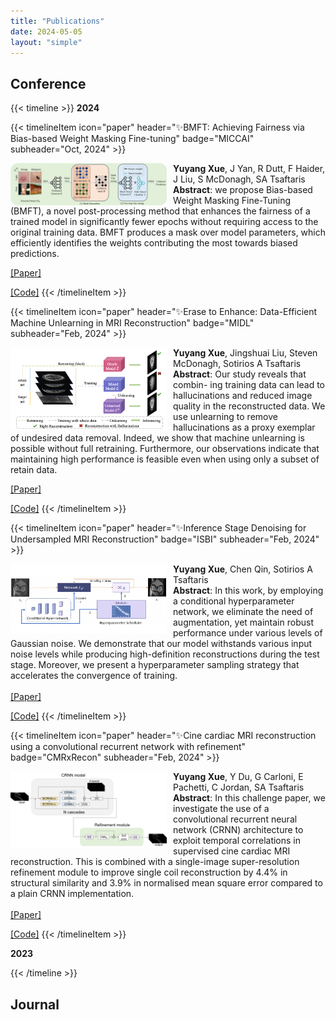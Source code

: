 ```yaml
---
title: "Publications"
date: 2024-05-05
layout: "simple"
---
```


## Conference 

{{< timeline >}}
<b>2024</b>


{{< timelineItem icon="paper" header="✨BMFT: Achieving Fairness via Bias-based Weight Masking Fine-tuning" badge="MICCAI" subheader="Oct, 2024" >}}

<img src="BMFT.png" width="250px" style="float:left;margin-right:10px"> 

<b>Yuyang Xue</b>, J Yan, R Dutt, F Haider, J Liu, S McDonagh, SA Tsaftaris
<br>
<b>Abstract</b>: we propose Bias-based Weight Masking Fine-Tuning (BMFT), a novel post-processing method that enhances the fairness of a trained model in significantly fewer epochs without requiring access to the original training data. BMFT produces a mask over model parameters, which efficiently identifies the weights contributing the most towards biased predictions.
<br>

<a href="https://arxiv.org/pdf/2408.06890">[Paper]</a>

<a href="https://github.com/vios-s/BMFT">[Code]</a>
{{< /timelineItem >}}


{{< timelineItem icon="paper" header="✨Erase to Enhance: Data-Efficient Machine Unlearning in MRI Reconstruction" badge="MIDL" subheader="Feb, 2024" >}}

<img src="E2E.png" width="250px" style="float:left;margin-right:10px"> 

<b>Yuyang Xue</b>, Jingshuai Liu, Steven McDonagh, Sotirios A Tsaftaris
<br>
<b>Abstract</b>: Our study reveals that combin- ing training data can lead to hallucinations and reduced image quality in the reconstructed data. We use unlearning to remove hallucinations as a proxy exemplar of undesired data removal. Indeed, we show that machine unlearning is possible without full retraining. Furthermore, our observations indicate that maintaining high performance is feasible even when using only a subset of retain data.
<br>

<a href="https://openreview.net/pdf?id=FmCscsj7Ey">[Paper]</a>

<a href="https://github.com/vios-s/ReconUnlearning">[Code]</a>
{{< /timelineItem >}}

{{< timelineItem icon="paper" header="✨Inference Stage Denoising for Undersampled MRI Reconstruction" badge="ISBI" subheader="Feb, 2024" >}}

<img src="isdfumr.png" width="250" style="float:left;margin-right:10px"> 

<b>Yuyang Xue</b>, Chen Qin, Sotirios A Tsaftaris
<br>
<b>Abstract</b>: In this work, by employing a conditional hyperparameter network, we eliminate the need of augmentation, yet maintain robust performance under various levels of Gaussian noise. We demonstrate that our model withstands various input noise levels while producing high-definition reconstructions during the test stage. Moreover, we present a hyperparameter sampling strategy that accelerates the convergence of training. 
<br>
<br>
<a href="https://arxiv.org/abs/2402.08692v1">[Paper]</a>

<a href="https://github.com/vios-s/Inference_Denoising_MRI_Recon">[Code]</a>
{{< /timelineItem >}}



{{< timelineItem icon="paper" header="✨Cine cardiac MRI reconstruction using a convolutional recurrent network with refinement" badge="CMRxRecon" subheader="Feb, 2024" >}}


<img src="edipo.png" width="250" style="float:left;margin-right:10px"> 

<b>Yuyang Xue</b>, Y Du, G Carloni, E Pachetti, C Jordan, SA Tsaftaris
<br>
<b>Abstract</b>: In this challenge paper, we investigate the use of a convolutional recurrent neural network (CRNN) architecture to exploit temporal correlations in supervised cine cardiac MRI reconstruction. This is combined with a single-image super-resolution refinement module to improve single coil reconstruction by 4.4% in structural similarity and 3.9% in normalised mean square error compared to a plain CRNN implementation.
<br>
<br>
<a href="https://arxiv.org/pdf/2309.13385">[Paper]</a>

<a href=": https://github.com/vios-s/CMRxRECON_Challenge_EDIPO">[Code]</a>
{{< /timelineItem >}}

<b>2023</b>

{{< /timeline >}}

## Journal

## 